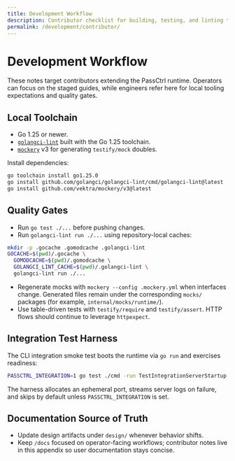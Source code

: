 ```yaml
---
title: Development Workflow
description: Contributor checklist for building, testing, and linting the PassCtrl runtime.
permalink: /development/contributor/
---
```


# Development Workflow

These notes target contributors extending the PassCtrl runtime. Operators can focus on the staged guides, while engineers refer here for local tooling expectations and quality gates.

## Local Toolchain

- Go 1.25 or newer.
- [`golangci-lint`](https://github.com/golangci/golangci-lint) built with the Go 1.25 toolchain.
- [`mockery`](https://github.com/vektra/mockery) v3 for generating `testify/mock` doubles.

Install dependencies:

```bash
go toolchain install go1.25.0
go install github.com/golangci/golangci-lint/cmd/golangci-lint@latest
go install github.com/vektra/mockery/v3@latest
```

## Quality Gates

- Run `go test ./...` before pushing changes.
- Run `golangci-lint run ./...` using repository-local caches:

```bash
mkdir -p .gocache .gomodcache .golangci-lint
GOCACHE=$(pwd)/.gocache \
  GOMODCACHE=$(pwd)/.gomodcache \
  GOLANGCI_LINT_CACHE=$(pwd)/.golangci-lint \
  golangci-lint run ./...
```

- Regenerate mocks with `mockery --config .mockery.yml` when interfaces change. Generated files remain under the corresponding `mocks/` packages (for example, `internal/mocks/runtime/`).
- Use table-driven tests with `testify/require` and `testify/assert`. HTTP flows should continue to leverage `httpexpect`.

## Integration Test Harness

The CLI integration smoke test boots the runtime via `go run` and exercises readiness:

```bash
PASSCTRL_INTEGRATION=1 go test ./cmd -run TestIntegrationServerStartup -count=1
```

The harness allocates an ephemeral port, streams server logs on failure, and skips by default unless `PASSCTRL_INTEGRATION` is set.

## Documentation Source of Truth

- Update design artifacts under `design/` whenever behavior shifts.
- Keep `/docs` focused on operator-facing workflows; contributor notes live in this appendix so user documentation stays concise.
